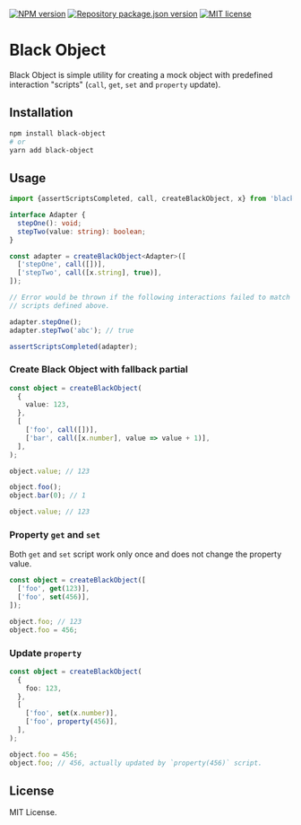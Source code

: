 [![NPM version](https://img.shields.io/npm/v/black-object?color=%23cb3837&style=flat-square)](https://www.npmjs.com/package/black-object)
[![Repository package.json version](https://img.shields.io/github/package-json/v/vilic/black-object?color=%230969da&label=repo&style=flat-square)](./package.json)
[![MIT license](https://img.shields.io/github/license/vilic/black-object?style=flat-square)](./LICENSE)

# Black Object

Black Object is simple utility for creating a mock object with predefined interaction "scripts" (`call`, `get`, `set` and `property` update).

## Installation

```sh
npm install black-object
# or
yarn add black-object
```

## Usage

```ts
import {assertScriptsCompleted, call, createBlackObject, x} from 'black-object';

interface Adapter {
  stepOne(): void;
  stepTwo(value: string): boolean;
}

const adapter = createBlackObject<Adapter>([
  ['stepOne', call([])],
  ['stepTwo', call([x.string], true)],
]);

// Error would be thrown if the following interactions failed to match the
// scripts defined above.

adapter.stepOne();
adapter.stepTwo('abc'); // true

assertScriptsCompleted(adapter);
```

### Create Black Object with fallback partial

```ts
const object = createBlackObject(
  {
    value: 123,
  },
  [
    ['foo', call([])],
    ['bar', call([x.number], value => value + 1)],
  ],
);

object.value; // 123

object.foo();
object.bar(0); // 1

object.value; // 123
```

### Property `get` and `set`

Both `get` and `set` script work only once and does not change the property value.

```ts
const object = createBlackObject([
  ['foo', get(123)],
  ['foo', set(456)],
]);

object.foo; // 123
object.foo = 456;
```

### Update `property`

```ts
const object = createBlackObject(
  {
    foo: 123,
  },
  [
    ['foo', set(x.number)],
    ['foo', property(456)],
  ],
);

object.foo = 456;
object.foo; // 456, actually updated by `property(456)` script.
```

## License

MIT License.
